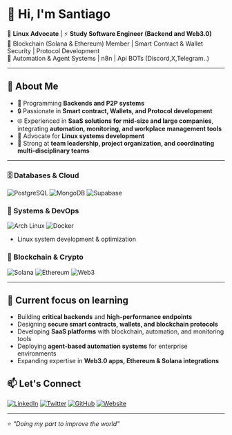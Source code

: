 # 👋 Hi, I'm Santiago

🐧 **Linux Advocate** | ⚡ **Study Software Engineer (Backend and Web3.0)**  
🔗 Blockchain (Solana & Ethereum) Member | Smart Contract & Wallet Security | Protocol Development  
🤖 Automation & Agent Systems | n8n | Api BOTs (Discord,X,Telegram..)

---

## 🚀 About Me
- 🦀 Programming **Backends and P2P systems**
- 🔒 Passionate in **Smart contract, Wallets, and Protocol development**  
- 🌐 Experienced in **SaaS solutions for mid-size and large companies**, integrating **automation, monitoring, and workplace management tools**  
- 🐧 Advocate for **Linux systems development**  
- 🤝 Strong at **team leadership, project organization, and coordinating multi-disciplinary teams**  

---

### 🗄️ Databases & Cloud
![PostgreSQL](https://img.shields.io/badge/PostgreSQL-4169E1?logo=postgresql&logoColor=white)
![MongoDB](https://img.shields.io/badge/MongoDB-47A248?logo=mongodb&logoColor=white)
![Supabase](https://img.shields.io/badge/Supabase-3ECF8E?logo=supabase&logoColor=white)

### 🐧 Systems & DevOps
![Arch Linux](https://img.shields.io/badge/Arch_Linux-1793D1?logo=arch-linux&logoColor=white)
![Docker](https://img.shields.io/badge/Docker-2496ED?logo=docker&logoColor=white)
- Linux system development & optimization   

### 🔗 Blockchain & Crypto
![Solana](https://img.shields.io/badge/Solana-9945FF?logo=solana&logoColor=white)
![Ethereum](https://img.shields.io/badge/Ethereum-3C3C3D?logo=ethereum&logoColor=white)
![Web3](https://img.shields.io/badge/Web3-121D33?logo=web3.js&logoColor=white)

---

## 🌱 Current focus on learning
- Building **critical backends** and **high-performance endpoints**  
- Designing **secure smart contracts, wallets, and blockchain protocols**  
- Developing **SaaS platforms** with blockchain, automation, and monitoring tools  
- Deploying **agent-based automation systems** for enterprise environments  
- Expanding expertise in **Web3.0 apps, Ethereum & Solana integrations**  

## 📫 Let's Connect
[![LinkedIn](https://img.shields.io/badge/LinkedIn-0A66C2?logo=linkedin&logoColor=white)](#)
[![Twitter](https://img.shields.io/badge/Twitter-1DA1F2?logo=twitter&logoColor=white)](#)
[![GitHub](https://img.shields.io/badge/GitHub-181717?logo=github&logoColor=white)](https://github.com/tuusuario)
[![Website](https://img.shields.io/badge/Website-000000?logo=About.me&logoColor=white)](#)

---

⭐ *"Doing my part to improve the world"*
